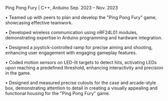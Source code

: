 Ping Pong Fury | C++, Arduino                                                  Sep. 2023 – Nov. 2023

• Teamed up with peers to plan and develop the "Ping Pong Fury" game, showcasing effective teamwork.

• Developed wireless communication using nRF24L01 modules, demonstrating expertise in Arduino programming and hardware integration.

• Designed a joystick-controlled ramp for precise aiming and shooting, enhancing user engagement with engaging gameplay features.

• Coded motion sensors on LED-lit targets to detect hits, activating LEDs upon reaching a predefined threshold, enhancing interactivity and precision in the game.

• Designed and measured precise cutouts for the case and arcade-style box, demonstrating attention to detail in creating a visually appealing and functional housing for the "Ping Pong Fury" game.
